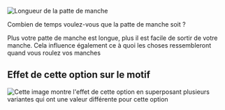 ![Longueur de la patte de manche](sleeveplacketlength.svg)

Combien de temps voulez-vous que la patte de manche soit ?

<Note>

Plus votre patte de manche est longue, plus il est facile de sortir de votre manche.
Cela influence également ce à quoi les choses ressembleront quand vous roulez vos manches

</Note>

## Effet de cette option sur le motif

![Cette image montre l'effet de cette option en superposant plusieurs variantes qui ont une valeur différente pour cette option](simone_sleeveplacketlength_sample.svg "Effet de cette option sur le motif")
